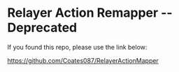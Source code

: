 # Relayer Action Remapper -- Deprecated

If you found this repo, please use the link below:

https://github.com/Coates087/RelayerActionMapper
